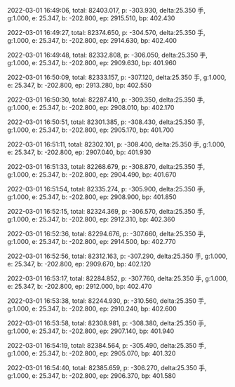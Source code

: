 2022-03-01 16:49:06, total: 82403.017, p: -303.930, delta:25.350 手, g:1.000, e: 25.347, b: -202.800, ep: 2915.510, bp: 402.430

2022-03-01 16:49:27, total: 82374.650, p: -304.570, delta:25.350 手, g:1.000, e: 25.347, b: -202.800, ep: 2914.630, bp: 402.400

2022-03-01 16:49:48, total: 82332.808, p: -306.050, delta:25.350 手, g:1.000, e: 25.347, b: -202.800, ep: 2909.630, bp: 401.960

2022-03-01 16:50:09, total: 82333.157, p: -307.120, delta:25.350 手, g:1.000, e: 25.347, b: -202.800, ep: 2913.280, bp: 402.550

2022-03-01 16:50:30, total: 82287.410, p: -309.350, delta:25.350 手, g:1.000, e: 25.347, b: -202.800, ep: 2908.010, bp: 402.170

2022-03-01 16:50:51, total: 82301.385, p: -308.430, delta:25.350 手, g:1.000, e: 25.347, b: -202.800, ep: 2905.170, bp: 401.700

2022-03-01 16:51:11, total: 82302.101, p: -308.400, delta:25.350 手, g:1.000, e: 25.347, b: -202.800, ep: 2907.040, bp: 401.930

2022-03-01 16:51:33, total: 82268.679, p: -308.870, delta:25.350 手, g:1.000, e: 25.347, b: -202.800, ep: 2904.490, bp: 401.670

2022-03-01 16:51:54, total: 82335.274, p: -305.900, delta:25.350 手, g:1.000, e: 25.347, b: -202.800, ep: 2908.900, bp: 401.850

2022-03-01 16:52:15, total: 82324.369, p: -306.570, delta:25.350 手, g:1.000, e: 25.347, b: -202.800, ep: 2912.310, bp: 402.360

2022-03-01 16:52:36, total: 82294.676, p: -307.660, delta:25.350 手, g:1.000, e: 25.347, b: -202.800, ep: 2914.500, bp: 402.770

2022-03-01 16:52:56, total: 82312.163, p: -307.290, delta:25.350 手, g:1.000, e: 25.347, b: -202.800, ep: 2909.670, bp: 402.120

2022-03-01 16:53:17, total: 82284.852, p: -307.760, delta:25.350 手, g:1.000, e: 25.347, b: -202.800, ep: 2912.000, bp: 402.470

2022-03-01 16:53:38, total: 82244.930, p: -310.560, delta:25.350 手, g:1.000, e: 25.347, b: -202.800, ep: 2910.240, bp: 402.600

2022-03-01 16:53:58, total: 82308.981, p: -308.380, delta:25.350 手, g:1.000, e: 25.347, b: -202.800, ep: 2907.140, bp: 401.940

2022-03-01 16:54:19, total: 82384.564, p: -305.490, delta:25.350 手, g:1.000, e: 25.347, b: -202.800, ep: 2905.070, bp: 401.320

2022-03-01 16:54:40, total: 82385.659, p: -306.270, delta:25.350 手, g:1.000, e: 25.347, b: -202.800, ep: 2906.370, bp: 401.580
